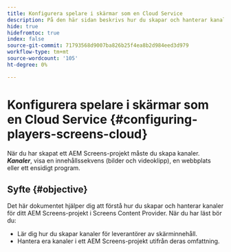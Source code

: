 ```yaml
---
title: Konfigurera spelare i skärmar som en Cloud Service
description: På den här sidan beskrivs hur du skapar och hanterar kanaler på skärmar som en Cloud Service.
hide: true
hidefromtoc: true
index: false
source-git-commit: 71793568d9007ba826b25f4ea8b2d984eed3d979
workflow-type: tm+mt
source-wordcount: '105'
ht-degree: 0%

---
```



# Konfigurera spelare i skärmar som en Cloud Service {#configuring-players-screens-cloud}

När du har skapat ett AEM Screens-projekt måste du skapa kanaler.
***Kanaler***, visa en innehållssekvens (bilder och videoklipp), en webbplats eller ett ensidigt program.

## Syfte {#objective}

Det här dokumentet hjälper dig att förstå hur du skapar och hanterar kanaler för ditt AEM Screens-projekt i Screens Content Provider. När du har läst bör du:

* Lär dig hur du skapar kanaler för leverantörer av skärminnehåll.
* Hantera era kanaler i ett AEM Screens-projekt utifrån deras omfattning.